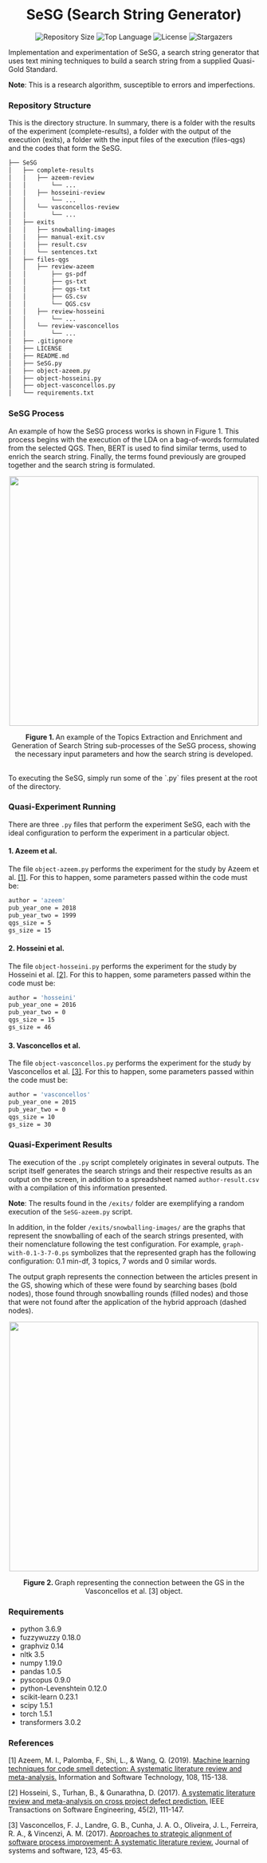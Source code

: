 <h1 align="center">
    SeSG (Search String Generator)
</h1> 

<p align="center">
    <img alt="Repository Size" src="https://img.shields.io/github/repo-size/LeoFuchs/SeSG">
    <img alt="Top Language" src="https://img.shields.io/github/languages/top/LeoFuchs/SeSG">
    <img alt="License" src="https://img.shields.io/github/license/LeoFuchs/SeSG">
    <img alt="Stargazers" src="https://img.shields.io/github/stars/LeoFuchs/SeSG?style=social">
</p>

Implementation and experimentation of SeSG, a search string generator that uses text mining techniques to build a search string from a supplied Quasi-Gold Standard.

**Note**: This is a research algorithm, susceptible to errors and imperfections.

### Repository Structure
This is the directory structure. In summary, there is a folder with the results of the experiment (complete-results), a folder with the output of the execution (exits), a folder with the input files of the execution (files-qgs) and the codes that form the SeSG.

```bash
├── SeSG
│   ├── complete-results
│   │   ├── azeem-review
│   │       └── ...
│   │   ├── hosseini-review
│   │       └── ...
│   │   └── vasconcellos-review
│   │       └── ...
│   ├── exits
│   │   ├── snowballing-images
│   │   ├── manual-exit.csv
│   │   ├── result.csv
│   │   └── sentences.txt
│   ├── files-qgs
│   │   ├── review-azeem
│   │       ├── gs-pdf
│   │       ├── gs-txt
│   │       ├── qgs-txt
│   │       ├── GS.csv
│   │       └── QGS.csv
│   │   ├── review-hosseini
│   │       └── ...
│   │   └── review-vasconcellos
│   │       └── ...
│   ├── .gitignore
│   ├── LICENSE
│   ├── README.md
│   ├── SeSG.py
│   ├── object-azeem.py
│   ├── object-hosseini.py
│   ├── object-vasconcellos.py
│   └── requirements.txt

```

### SeSG Process

An example of how the SeSG process works is shown in Figure 1. This process begins with the execution of the LDA on a bag-of-words formulated from the selected QGS. Then, BERT is used to find similar terms, used to enrich the search string. Finally, the terms found previously are grouped together and the search string is formulated.

<p align="center"><img align="center" src="https://github.com/LeoFuchs/SeSG/blob/master/images/process.jpg" width="500"></p>

<p align="center"><b> Figure 1. </b>An example of the Topics Extraction and Enrichment and Generation of Search String 
sub-processes of the SeSG process, showing the necessary input parameters and how the search string is developed.</p>

<br>
To executing the SeSG, simply run some of the `.py` files present at the root of the directory.

### Quasi-Experiment Running

There are three `.py` files that perform the experiment SeSG, each with the ideal configuration to perform the experiment in a particular object.

#### 1. Azeem et al.

The file `object-azeem.py` performs the experiment for the study by Azeem et al. [[1]](#1). For this to happen, some parameters passed within the code must be:

```bash
author = 'azeem'
pub_year_one = 2018
pub_year_two = 1999
qgs_size = 5
gs_size = 15
```

#### 2. Hosseini et al.

The file `object-hosseini.py` performs the experiment for the study by Hosseini et al. [[2]](#2). For this to happen, some parameters passed within the code must be:

```bash
author = 'hosseini'
pub_year_one = 2016
pub_year_two = 0
qgs_size = 15
gs_size = 46
```

#### 3. Vasconcellos et al.

The file `object-vasconcellos.py` performs the experiment for the study by Vasconcellos et al. [[3]](#3). For this to happen, some parameters passed within the code must be:

```bash
author = 'vasconcellos'
pub_year_one = 2015
pub_year_two = 0
qgs_size = 10
gs_size = 30
```

### Quasi-Experiment Results

The execution of the `.py` script completely originates in several outputs. The script itself generates the search strings and their respective results as an output on the screen, in addition to a spreadsheet named `author-result.csv` with a compilation of this information presented. 

**Note**: The results found in the `/exits/` folder are exemplifying a random execution of the `SeSG-azeem.py` script.

In addition, in the folder `/exits/snowballing-images/` are the graphs that represent the snowballing of each of the search strings presented, with their nomenclature following the test configuration. For example, `graph-with-0.1-3-7-0.ps` symbolizes that the represented graph has the following configuration: 0.1 min-df, 3 topics, 7 words and 0 similar words.

The output graph represents the connection between the articles present in the GS, showing which of these were found by searching bases (bold nodes), those found through snowballing rounds (filled nodes) and those that were not found after the application of the hybrid approach (dashed nodes).

<p align="center"><img src="https://github.com/LeoFuchs/SeSG/blob/master/images/snowballing-output.png" width="500"></p>

<p align="center"><b> Figure 2. </b>Graph representing the connection between the GS in the Vasconcellos et al. [3] object.</p>


### Requirements
* python 3.6.9
* fuzzywuzzy 0.18.0
* graphviz 0.14
* nltk 3.5
* numpy 1.19.0
* pandas 1.0.5
* pyscopus 0.9.0
* python-Levenshtein 0.12.0
* scikit-learn 0.23.1
* scipy 1.5.1
* torch 1.5.1
* transformers 3.0.2


### References
<a id="1">[1]</a> Azeem, M. I., Palomba, F., Shi, L., & Wang, Q. (2019). [Machine learning techniques for code smell detection: A systematic literature review and meta-analysis.](https://www.sciencedirect.com/science/article/abs/pii/S0950584918302623) Information and Software Technology, 108, 115-138.

<a id="2">[2]</a> Hosseini, S., Turhan, B., & Gunarathna, D. (2017). [A systematic literature review and meta-analysis on cross project defect prediction.](https://ieeexplore.ieee.org/abstract/document/8097045/) IEEE Transactions on Software Engineering, 45(2), 111-147.

<a id="3">[3]</a> Vasconcellos, F. J., Landre, G. B., Cunha, J. A. O., Oliveira, J. L., Ferreira, R. A., & Vincenzi, A. M. (2017). [Approaches to strategic alignment of software process improvement: A systematic literature review.](https://www.sciencedirect.com/science/article/pii/S0164121216301893) Journal of systems and software, 123, 45-63.
